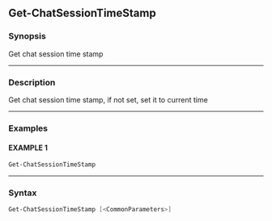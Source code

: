 Get-ChatSessionTimeStamp
------------------------




### Synopsis
Get chat session time stamp



---


### Description

Get chat session time stamp, if not set, set it to current time



---


### Examples
#### EXAMPLE 1
```PowerShell
Get-ChatSessionTimeStamp
```



---


### Syntax
```PowerShell
Get-ChatSessionTimeStamp [<CommonParameters>]
```
